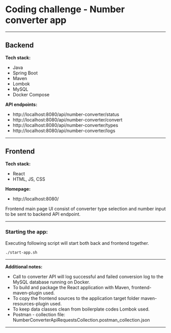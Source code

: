 # Coding challenge - Number converter app

-----

## Backend

**Tech stack:**

- Java
- Spring Boot
- Maven
- Lombok
- MySQL
- Docker Compose

**API endpoints:**

- http://localhost:8080/api/number-converter/status
- http://localhost:8080/api/number-converter/convert
- http://localhost:8080/api/number-converter/types
- http://localhost:8080/api/number-converter/logs

-----

## Frontend

**Tech stack:**

- React
- HTML, JS, CSS

**Homepage:** 
- http://localhost:8080/

Frontend main page UI consist of converter type selection and number input to be sent to backend API endpoint.

-----

### Starting the app:

Executing following script will start both back and frontend together.
```
./start-app.sh
```

-----

**Additional notes:**

- Call to converter API will log successful and failed conversion log to the MySQL database running on Docker.
- To build and package the React application with Maven, frontend-maven-plugin used.
- To copy the frontend sources to the application target folder maven-resources-plugin used.
- To keep data classes clean from boilerplate codes Lombok used.
- Postman - collection file: NumberConverterApiRequestsCollection.postman_collection.json

-----
